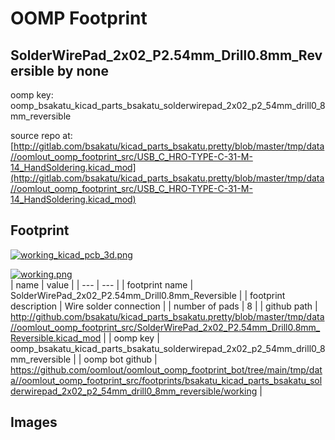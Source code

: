 # OOMP Footprint  
## SolderWirePad_2x02_P2.54mm_Drill0.8mm_Reversible  by none  
  
oomp key: oomp_bsakatu_kicad_parts_bsakatu_solderwirepad_2x02_p2_54mm_drill0_8mm_reversible  
  
source repo at: [http://gitlab.com/bsakatu/kicad_parts_bsakatu.pretty/blob/master/tmp/data//oomlout_oomp_footprint_src/USB_C_HRO-TYPE-C-31-M-14_HandSoldering.kicad_mod](http://gitlab.com/bsakatu/kicad_parts_bsakatu.pretty/blob/master/tmp/data//oomlout_oomp_footprint_src/USB_C_HRO-TYPE-C-31-M-14_HandSoldering.kicad_mod)  
## Footprint  
  
[![working_kicad_pcb_3d.png](working_kicad_pcb_3d_600.png)](working_kicad_pcb_3d.png)  
  
[![working.png](working_600.png)](working.png)  
| name | value | 
| --- | --- | 
| footprint name | SolderWirePad_2x02_P2.54mm_Drill0.8mm_Reversible | 
| footprint description | Wire solder connection | 
| number of pads | 8 | 
| github path | http://github.com/bsakatu/kicad_parts_bsakatu.pretty/blob/master/tmp/data//oomlout_oomp_footprint_src/SolderWirePad_2x02_P2.54mm_Drill0.8mm_Reversible.kicad_mod | 
| oomp key | oomp_bsakatu_kicad_parts_bsakatu_solderwirepad_2x02_p2_54mm_drill0_8mm_reversible | 
| oomp bot github | https://github.com/oomlout/oomlout_oomp_footprint_bot/tree/main/tmp/data//oomlout_oomp_footprint_src/footprints/bsakatu_kicad_parts_bsakatu_solderwirepad_2x02_p2_54mm_drill0_8mm_reversible/working | 
## Images  
